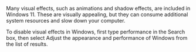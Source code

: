 Many visual effects, such as animations and shadow effects, are included in Windows 11. These are visually appealing, but they can consume additional system resources and slow down your computer.

To disable visual effects in Windows, first type performance in the Search box, then select Adjust the appearance and performance of Windows from the list of results.
